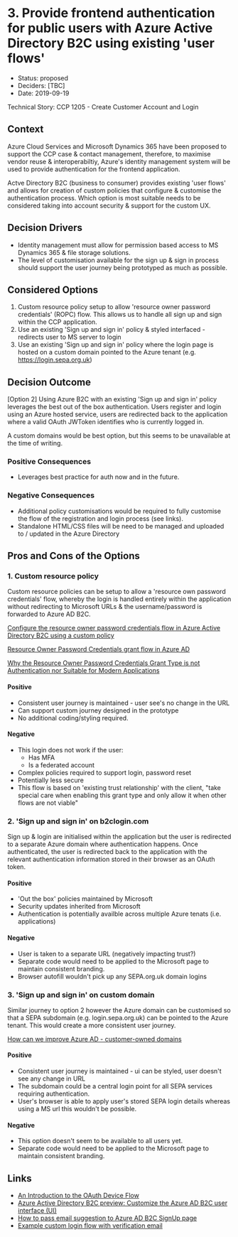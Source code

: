 # 3. Provide frontend authentication for public users with Azure Active Directory B2C using existing 'user flows'

* Status: proposed
* Deciders: [TBC]
* Date: 2019-09-19

Technical Story: CCP 1205 - Create Customer Account and Login

## Context

Azure Cloud Services and Microsoft Dynamics 365 have been proposed to support the CCP case & contact management, therefore, to maximise vendor reuse 
& interoperabiltiy, Azure's identity management system will be used to provide authentication for the frontend application.

Actve Directory B2C (business to consumer) provides existing 'user flows' and allows for creation of custom policies that configure & customise the authentication process.  Which option is most suitable needs to be considered taking into account security & support for the custom UX.

## Decision Drivers

* Identity management must allow for permission based access to MS Dynamics 365 & file storage solutions.
* The level of customisation available for the sign up & sign in process should support the user journey being prototyped as much as possible. 

## Considered Options

1. Custom resource policy setup to allow 'resource owner password credentials' (ROPC) flow. This allows us to handle all sign up and sign within the CCP application.
2. Use an existing 'Sign up and sign in' policy & styled interfaced - redirects user to MS server to login
3. Use an existing 'Sign up and sign in' policy where the login page is hosted on a custom domain pointed to the Azure tenant (e.g. https://login.sepa.org.uk)

## Decision Outcome

[Option 2] Using Azure B2C with an existing 'Sign up and sign in' policy leverages the best out of the box authentication.  Users register and login using an Azure hosted service, users are redirected back to the application where a valid OAuth JWToken identifies who is currently logged in.

A custom domains would be best option, but this seems to be unavailable at the time of writing.

### Positive Consequences

* Leverages best practice for auth now and in the future.

### Negative Consequences

* Additional policy customisations would be required to fully customise the flow of the registration and login process (see links).
* Standalone HTML/CSS files will be need to be managed and uploaded to / updated in the Azure Directory  

## Pros and Cons of the Options

### 1. Custom resource policy

Custom resource policies can be setup to allow a 'resource own password credentials' flow, whereby the login is handled entirely 
within the application without redirecting to Microsoft URLs & the username/password is forwarded to Azure AD B2C. 

[Configure the resource owner password credentials flow in Azure Active Directory B2C using a custom policy](https://docs.microsoft.com/en-us/azure/active-directory-b2c/ropc-custom)

[Resource Owner Password Credentials grant flow in Azure AD](https://joonasw.net/view/ropc-grant-flow-in-azure-ad)

[Why the Resource Owner Password Credentials Grant Type is not Authentication nor Suitable for Modern Applications](https://www.scottbrady91.com/OAuth/Why-the-Resource-Owner-Password-Credentials-Grant-Type-is-not-Authentication-nor-Suitable-for-Modern-Applications)

#### Positive
* Consistent user journey is maintained - user see's no change in the URL
* Can support custom journey designed in the prototype
* No additional coding/styling required.

#### Negative
* This login does not work if the user:
    * Has MFA
    * Is a federated account
* Complex policies required to support login, password reset 
* Potentially less secure
* This flow is based on 'existing trust relationship' with the client, "take special care when enabling this grant type and only allow it when other flows are not viable"

### 2. 'Sign up and sign in' on b2clogin.com

Sign up & login are initialised within the application but the user is redirected to a separate Azure domain where authentication happens.
Once authenticated, the user is redirected back to the application with the relevant authentication information stored in their browser as an OAuth token.

#### Positive
* 'Out the box' policies maintained by Microsoft
* Security updates inherited from Microsoft
* Authentication is potentially availble across multiple Azure tenats (i.e. applications)

#### Negative
* User is taken to a separate URL (negatively impacting trust?)
* Separate code would need to be applied to the Microsoft page to maintain consistent branding.
* Browser autofill wouldn't pick up any SEPA.org.uk domain logins  

### 3. 'Sign up and sign in' on custom domain

Similar journey to option 2 however the Azure domain can be customised so that a SEPA subdomain (e.g. login.sepa.org.uk) can be pointed to the Azure tenant. This would create a more consistent user journey. 

[How can we improve Azure AD - customer-owned domains](https://feedback.azure.com/forums/169401-azure-active-directory/suggestions/15334317-customer-owned-domains)

#### Positive
* Consistent user journey is maintained - ui can be styled, user doesn't see any change in URL
* The subdomain could be a central login point for all SEPA services requiring authentication.
* User's browser is able to apply user's stored SEPA login details whereas using a MS url this wouldn't be possible.  

#### Negative
* This option doesn't seem to be available to all users yet. 
* Separate code would need to be applied to the Microsoft page to maintain consistent branding.

## Links
* [An Introduction to the OAuth Device Flow](https://www.identityserver.com/articles/an-introduction-to-the-oauth-device-flow/)
* [Azure Active Directory B2C preview: Customize the Azure AD B2C user interface (UI)](https://github.com/uglide/azure-content/blob/master/articles/active-directory-b2c/active-directory-b2c-reference-ui-customization.md)
* [How to pass email suggestion to Azure AD B2C SignUp page](https://stackoverflow.com/questions/56501247/how-to-pass-email-suggestion-to-azure-ad-b2c-signup-page)
* [Example custom login flow with verification email](https://github.com/Azure-Samples/active-directory-b2c-advanced-policies/tree/master/wingtipgamesb2c)
